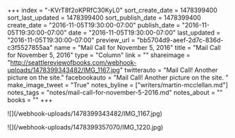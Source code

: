 +++
index = "-KVrT8f2oKPRfC30KyL0"
sort_create_date = 1478399400
sort_last_updated = 1478399400
sort_publish_date = 1478399400
create_date = "2016-11-05T19:30:00-07:00"
publish_date = "2016-11-05T19:30:00-07:00"
date = "2016-11-05T19:30:00-07:00"
last_updated = "2016-11-05T19:30:00-07:00"
preview_url = "bb5704d9-aeef-2d7c-836d-c3f5527855aa"
name = "Mail Call for November 5, 2016"
title = "Mail Call for November 5, 2016"
type = "Column"
link = ""
shareimage = "http://seattlereviewofbooks.com/webhook-uploads/1478399343482/IMG_1167.jpg"
twitterauto = "Mail Call! Another picture on the site."
facebookauto = "Mail Call! Another picture on the site. "
make_image_tweet = "True"
notes_byline = ["writers/martin-mcclellan.md"]
notes_tags = "notes/mail-call-for-november-5-2016.md"
notes_about = ""
books = ""
+++
<p class="image">![](/webhook-uploads/1478399343482/IMG_1167.jpg)</p>
<p class="image">![](/webhook-uploads/1478399357070/IMG_1220.jpg)</p>